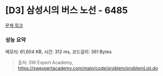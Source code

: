 # [D3] 삼성시의 버스 노선 - 6485 

[문제 링크](https://swexpertacademy.com/main/code/problem/problemDetail.do?contestProbId=AWczm7QaACgDFAWn) 

### 성능 요약

메모리: 61,604 KB, 시간: 312 ms, 코드길이: 361 Bytes



> 출처: SW Expert Academy, https://swexpertacademy.com/main/code/problem/problemList.do